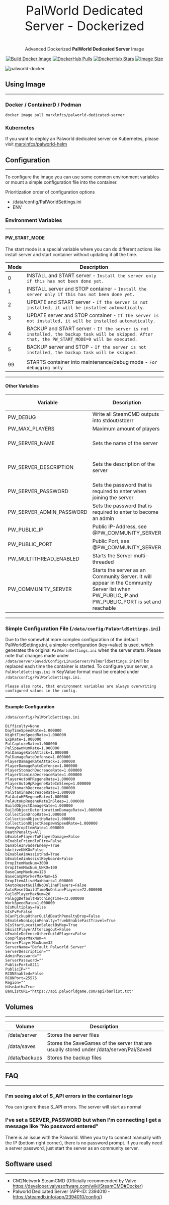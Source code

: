<p align="center" style="font-size: 40px;">PalWorld Dedicated Server - Dockerized</p>

<p align="center">Advanced Dockerized <b>PalWorld Dedicated Server</b> Image</p>

<p align="center">
    <a href="https://github.com/marxlnfcs/palworld-docker/actions/workflows/docker-release.yml" target="_blank"><img src="https://github.com/marxlnfcs/palworld-docker/actions/workflows/docker-release.yml/badge.svg" alt="Build Docker Image"/></a>
    <a href="https://hub.docker.com/repository/docker/marxlnfcs/palworld-dedicated-server" target="_blank"><img src="https://img.shields.io/docker/pulls/marxlnfcs/palworld-dedicated-server" alt="DockerHub Pulls"/></a>
    <a href="https://hub.docker.com/repository/docker/marxlnfcs/palworld-dedicated-server" target="_blank"><img src="https://img.shields.io/docker/stars/marxlnfcs/palworld-dedicated-server" alt="DockerHub Stars"/></a>
    <a href="https://hub.docker.com/repository/docker/marxlnfcs/palworld-dedicated-server" target="_blank"><img src="https://img.shields.io/docker/image-size/marxlnfcs/palworld-dedicated-server/latest" alt="Image Size"/></a>
</p>

![palworld-docker](https://raw.githubusercontent.com/marxlnfcs/palworld-docker/main/preview.png "PalWorld")

## Using Image

---

### Docker / ContainerD / Podman
```
docker image pull marxlnfcs/palworld-dedicated-server
```

### Kubernetes
If you want to deploy an Palworld dedicated server on Kubernetes, please visit <a href="https://github.com/marxlnfcs/palworld-helm" target="_blank">marxlnfcs/palworld-helm</a>

## Configuration

---
To configure the image you can use some common environment variables or mount a simple configuration file into the container.

Prioritization order of configuration options
- /data/config/PalWorldSettings.ini
- ENV

### Environment Variables

---

#### PW_START_MODE
The start mode is a special variable where you can do different actions like install server and start container without updating it all the time.

| Mode | Description                                                                                                                                      |
|------|--------------------------------------------------------------------------------------------------------------------------------------------------|
| 0    | INSTALL and START server - ``Install the server only if this has not been done yet.``                                                            |
| 1    | INSTALL server and STOP container - ``Install the server only if this has not been done yet.``                                                   |
| 2    | UPDATE and START server - ``If the server is not installed, it will be installed automatically.``                                                |
| 3    | UPDATE server and STOP container - ``If the server is not installed, it will be installed automatically.``                                       |
| 4    | BACKUP and START server - ``If the server is not installed, the backup task will be skipped. After that, the PW_START_MODE=0 will be executed.`` |
| 5    | BACKUP server and STOP - ``If the server is not installed, the backup task will be skipped.``                                                    |
|      |                                                                                                                                                  |
| 99   | STARTS container into maintenance/debug mode - ``For debugging only``                                                                            |

---

#### Other Variables
| Variable                 | Description                                                                                                                                     | Default Value                | Allowed Values |
|--------------------------|-------------------------------------------------------------------------------------------------------------------------------------------------|------------------------------|----------------|
| PW_DEBUG                 | Write all SteamCMD outputs into stdout/stderr                                                                                                   | false                        | boolean        |
| PW_MAX_PLAYERS           | Maximum amount of players                                                                                                                       | 32                           | 1-32           |
| PW_SERVER_NAME           | Sets the name of the server                                                                                                                     | palworld-dedicated-server    | string         |
| PW_SERVER_DESCRIPTION    | Sets the description of the server                                                                                                              | My Palworld dedicated server | string         |
| PW_SERVER_PASSWORD       | Sets the password that is required to enter when joining the server                                                                             |                              | string         |
| PW_SERVER_ADMIN_PASSWORD | Sets the password that is required to enter to become an admin                                                                                  | Chang3M3!                    | string         |
| PW_PUBLIC_IP             | Public IP-Address, see @PW_COMMUNITY_SERVER                                                                                                     | ``auto-discovered``          | string         |
| PW_PUBLIC_PORT           | Public Port, see @PW_COMMUNITY_SERVER                                                                                                           | ``auto-discovered``          | number         |
| PW_MULTITHREAD_ENABLED   | Starts the Server multi-threaded                                                                                                                | true                         | boolean        |
| PW_COMMUNITY_SERVER      | Starts the server as an Community Server. It will appear in the Community Server list when PW_PUBLIC_IP and PW_PUBLIC_PORT is set and reachable | true                         | boolean        |


---

### Simple Configuration File (``/data/config/PalWorldSettings.ini``)
Due to the somewhat more complex configuration of the default PalWorldSettings.ini, a simpler configuration (key=value) is used, 
which generates the original ``PalWorldSettings.ini`` when the server starts. 
Please note that changes made under ``/data/server/Saved/Config/LinuxServer/PalWorldSettings.ini``will be replaced each time the container is started. 
To configure your server, a ``PalWorldSettings.ini`` in KeyValue format must be created under ``/data/config/PalWorldSettings.ini``.

``Please also note, that environment variables are always overwriting configured values in the config.``

---

#### Example Configuration
``/data/config/PalWorldSettings.ini``
```
Difficulty=None
DayTimeSpeedRate=1.000000
NightTimeSpeedRate=1.000000
ExpRate=1.000000
PalCaptureRate=1.000000
PalSpawnNumRate=1.000000
PalDamageRateAttack=1.000000
PalDamageRateDefense=1.000000
PlayerDamageRateAttack=1.000000
PlayerDamageRateDefense=1.000000
PlayerStomachDecreaceRate=1.000000
PlayerStaminaDecreaceRate=1.000000
PlayerAutoHPRegeneRate=1.000000
PlayerAutoHpRegeneRateInSleep=1.000000
PalStomachDecreaceRate=1.000000
PalStaminaDecreaceRate=1.000000
PalAutoHPRegeneRate=1.000000
PalAutoHpRegeneRateInSleep=1.000000
BuildObjectDamageRate=1.000000
BuildObjectDeteriorationDamageRate=1.000000
CollectionDropRate=1.000000
CollectionObjectHpRate=1.000000
CollectionObjectRespawnSpeedRate=1.000000
EnemyDropItemRate=1.000000
DeathPenalty=All
bEnablePlayerToPlayerDamage=False
bEnableFriendlyFire=False
bEnableInvaderEnemy=True
bActiveUNKO=False
bEnableAimAssistPad=True
bEnableAimAssistKeyboard=False
DropItemMaxNum=3000
DropItemMaxNum_UNKO=100
BaseCampMaxNum=128
BaseCampWorkerMaxNum=15
DropItemAliveMaxHours=1.000000
bAutoResetGuildNoOnlinePlayers=False
AutoResetGuildTimeNoOnlinePlayers=72.000000
GuildPlayerMaxNum=20
PalEggDefaultHatchingTime=72.000000
WorkSpeedRate=1.000000
bIsMultiplay=False
bIsPvP=False
bCanPickupOtherGuildDeathPenaltyDrop=False
bEnableNonLoginPenalty=TruebEnableFastTravel=True
bIsStartLocationSelectByMap=True
bExistPlayerAfterLogout=False
bEnableDefenseOtherGuildPlayer=False
CoopPlayerMaxNum=4
ServerPlayerMaxNum=32
ServerName="Default Palworld Server"
ServerDescription=""
AdminPassword=""
ServerPassword=""
PublicPort=8211
PublicIP=""
RCONEnabled=False
RCONPort=25575
Region=""
bUseAuth=True
BanListURL="https://api.palworldgame.com/api/banlist.txt"
```

## Volumes

---
| Volume                   | Description                                                                             |
|--------------------------|-----------------------------------------------------------------------------------------|
| /data/server             | Stores the server files                                                                 |
| /data/saves              | Stores the SaveGames of the server that are usually stored under /data/server/Pal/Saved |
| /data/backups            | Stores the backup files                                                                 |


## FAQ

---

### I'm seeing alot of S_API errors in the container logs
You can ignore these S_API errors. The server will start as normal

### I've set a SERVER_PASSWORD but when I'm connecting I get a message like "No password entered"
There is an issue with the Palworld. When you try to connect manually with the IP (bottom right corner), there is no password prompt.
If you really need a server password, just start the server as an community server.

## Software used

---

- CM2Network SteamCMD (Officially recommended by Valve - https://developer.valvesoftware.com/wiki/SteamCMD#Docker)
- Palworld Dedicated Server (APP-ID: 2394010 - https://steamdb.info/app/2394010/config/)